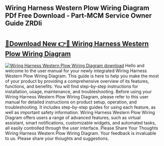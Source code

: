 ## Wiring Harness Western Plow Wiring Diagram PDf Free Download - Part-MCM Service Owner Guide ZRDIi

# <h2><a href="http://dfk1zuj.blite.top/?on=Wiring+Harness+Western+Plow+Wiring+Diagram">🔗Download New 👉🔴 Wiring Harness Western Plow Wiring Diagram</a></h2>

[![Wiring Harness Western Plow Wiring Diagram download](https://i.imgur.com/lujVjoI.png)](http://dfk1zuj.blite.top/?on=Wiring+Harness+Western+Plow+Wiring+Diagram)
Hello and welcome to the user manual for your newly integrated Wiring Harness Western Plow Wiring Diagram. This guide is here to help you make the most of your product by providing a comprehensive overview of its features, functions, and benefits. You will find step-by-step instructions for installation, usage, maintenance, and troubleshooting. Before using your Wiring Harness Western Plow Wiring Diagram, please refer to this user manual for detailed instructions on product setup, operation, and troubleshooting. It includes step-by-step guides for using each feature, as well as important safety information. Wiring Harness Western Plow Wiring Diagram offers users a range of advanced features, such as virtual assistant, smart notifications, customizable widgets, and automated tasks, all easily controlled through the user interface. Please Share Your Thoughts Wiring Harness Western Plow Wiring Diagram. Your feedback is invaluable to us. Please share your thoughts and suggestions.
